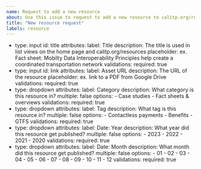 ```yaml
---
name: Request to add a new resource
about: Use this issue to request to add a new resource to calitp.org/resources
title: "New resource request"
labels: resource
---
```


- type: input
  id: title
  attributes:
  label: Title
  description: The title is used in list views on the home page and calitp.org/resources
  placeholder: ex. Fact sheet: Mobilty Data Interoperability Principles help create a coordinated transportation network
  validations:
  required: true
- type: input
  id: link
  attributes:
  label: Asset URL
  description: The URL of the resource
  placeholder: ex. link to a PDF from Google Drive
  validations:
  required: true
- type: dropdown
  attributes:
  label: Category
  description: What category is this resource in?
  multiple: false
  options: - Case studies - Fact sheets & overviews
  validations:
  required: true
- type: dropdown
  attributes:
  label: Tag
  description: What tag is this resource in?
  multiple: false
  options: - Contactless payments - Benefits - GTFS
  validations:
  required: true
- type: dropdown
  attributes:
  label: Date: Year
  description: What year did this resource get published?
  multiple: false
  options: - 2023 - 2022 - 2021 - 2020
  validations:
  required: true
- type: dropdown
  attributes:
  label: Date: Month
  description: What month did this resource get published?
  multiple: false
  options: - 01 - 02 - 03 - 04 - 05 - 06 - 07 - 08 - 09 - 10 - 11 - 12
  validations:
  required: true
